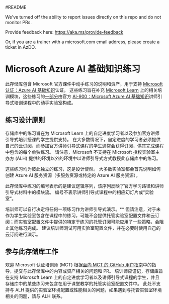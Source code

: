 #README

We've turned off the ability to report issues directly on this repo and do not monitor PRs.

Provide feedback here: https://aka.ms/provide-feedback

Or, if you are a trainer with a microsoft.com email address, please create a ticket in AzDO.

# Microsoft Azure AI 基础知识练习

此存储库包含 Microsoft 官方课件中动手练习的说明和资产，用于支持 [Microsoft 认证：Azure AI 基础知识](https://learn.microsoft.com/credentials/certifications/azure-ai-fundamentals/)认证。 这些练习旨在补充 [Microsoft Learn](https://learn.microsoft.com/training) 上的相关培训模块，这些练习的<u>一部分</u>由官方 [AI-900：Microsoft Azure AI 基础知识](https://learn.microsoft.com/en-us/training/courses/ai-900t00)讲师引导式培训课程中的动手实验室构成。

## 练习设计原则

存储库中的练习旨在为 Microsoft Learn 上的自定进度学习者以及参加官方讲师引导式培训授课的学生提供支持<u></u>。 在大多数情况下，自定进度的学习者必须提供自己的云订阅，而参加官方讲师引导式课程的学生通常会获得订阅，供其完成课程中包含的每个单独练习。 请注意，Microsoft 不支持在 Microsoft 授权实验室主办方 (ALH) 提供的环境以外的环境中以讲师引导式方式教授此存储库中的练习。

这些练习均为彼此独立的练习，这是设计使然。 大多数实验室都会首先说明如何创建 Azure AI 服务资源（多服务资源或特定的 Azure AI 服务资源）。

此存储库中练习的编号表示的是建议逻辑序列，该序列反映了官方学习路径和讲师引导式材料中的模块流。 编号不表示讲师引导式课程中的相应幻灯片或“实验室”<u></u>。

培训师可以自行决定将任何一项练习作为讲师引导式演示。** 但请注意，对于未作为学生实验室包含在课程中的练习，可能不会提供托管实验室配置文件和云订阅；而实验室配置文件中提供的特定于练习的托管订阅可能应用了一些策略，会阻止其他练习完成。 建议培训师测试可用实验室配置文件，并在必要时使用自己的云订阅进行演示。

## 参与此存储库工作

欢迎 Microsoft 认证培训师 (MCT) 根据[面向 MCT 的 GitHub 用户指南](https://microsoftlearning.github.io/MCT-User-Guide/)中的指导，提交与此存储库中的内容或资产相关的问题和 PR。 培训师应谨记，存储库旨在支持 Microsoft Learn 上的自定进度学习者以及讲师引导式课程的学生，并且存储库中的某些练习未包含在用于课堂教学的托管实验室配置文件中。 此处不支持与 ALH 提供的实验室环境配置或性能相关的问题，如果遇到与托管实验室环境相关的问题，请与 ALH 联系。

